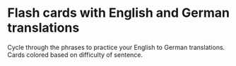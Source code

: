 # Flash cards with English and German translations

Cycle through the phrases to practice your English to German translations. Cards colored based on difficulty of sentence.
